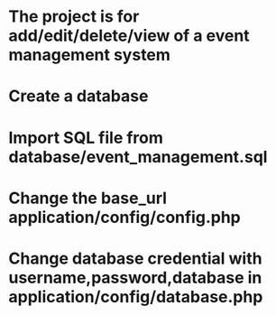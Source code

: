 # The project is for add/edit/delete/view of a event management system
# Create a database 
# Import SQL file from database/event_management.sql
# Change the base_url application/config/config.php
# Change database credential with username,password,database in application/config/database.php